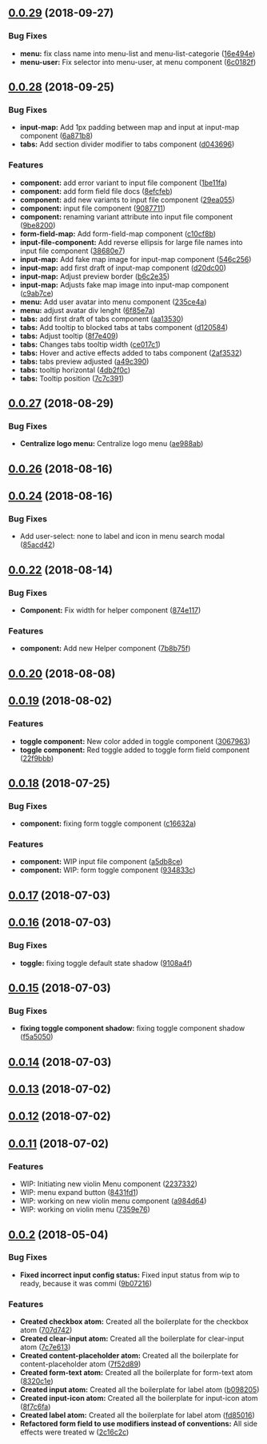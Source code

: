 <a name="0.0.29"></a>
## [0.0.29](https://github.com/involvestecnologia/violin.css/compare/v0.0.28...v0.0.29) (2018-09-27)


### Bug Fixes

* **menu:** fix class name into menu-list and menu-list-categorie ([16e494e](https://github.com/involvestecnologia/violin.css/commit/16e494e))
* **menu-user:** Fix selector into menu-user, at menu component ([6c0182f](https://github.com/involvestecnologia/violin.css/commit/6c0182f))



<a name="0.0.28"></a>
## [0.0.28](https://github.com/involvestecnologia/violin.css/compare/v0.0.27...v0.0.28) (2018-09-25)


### Bug Fixes

* **input-map:** Add 1px padding between map and input at input-map component ([6a871b8](https://github.com/involvestecnologia/violin.css/commit/6a871b8))
* **tabs:** Add section divider modifier to tabs component ([d043696](https://github.com/involvestecnologia/violin.css/commit/d043696))


### Features

* **component:** add error variant to input file component ([1be11fa](https://github.com/involvestecnologia/violin.css/commit/1be11fa))
* **component:** add form field file docs ([8efcfeb](https://github.com/involvestecnologia/violin.css/commit/8efcfeb))
* **component:** add new variants to input file component ([29ea055](https://github.com/involvestecnologia/violin.css/commit/29ea055))
* **component:** input file component ([9087711](https://github.com/involvestecnologia/violin.css/commit/9087711))
* **component:** renaming variant attribute into input file component ([9be8200](https://github.com/involvestecnologia/violin.css/commit/9be8200))
* **form-field-map:** Add form-field-map component ([c10cf8b](https://github.com/involvestecnologia/violin.css/commit/c10cf8b))
* **input-file-component:** Add reverse ellipsis for large file names into input file component ([38680e7](https://github.com/involvestecnologia/violin.css/commit/38680e7))
* **input-map:** Add fake map image for input-map component ([546c256](https://github.com/involvestecnologia/violin.css/commit/546c256))
* **input-map:** add first draft of input-map component ([d20dc00](https://github.com/involvestecnologia/violin.css/commit/d20dc00))
* **input-map:** Adjust preview border ([b6c2e35](https://github.com/involvestecnologia/violin.css/commit/b6c2e35))
* **input-map:** Adjusts fake map image into input-map component ([c9ab7ce](https://github.com/involvestecnologia/violin.css/commit/c9ab7ce))
* **menu:** Add user avatar into menu component ([235ce4a](https://github.com/involvestecnologia/violin.css/commit/235ce4a))
* **menu:** adjust avatar div lenght ([6f85e7a](https://github.com/involvestecnologia/violin.css/commit/6f85e7a))
* **tabs:** add first draft of tabs component ([aa13530](https://github.com/involvestecnologia/violin.css/commit/aa13530))
* **tabs:** Add tooltip to blocked tabs at tabs component ([d120584](https://github.com/involvestecnologia/violin.css/commit/d120584))
* **tabs:** Adjust tooltip ([8f7e409](https://github.com/involvestecnologia/violin.css/commit/8f7e409))
* **tabs:** Changes tabs tooltip width ([ce017c1](https://github.com/involvestecnologia/violin.css/commit/ce017c1))
* **tabs:** Hover and active effects added to tabs component ([2af3532](https://github.com/involvestecnologia/violin.css/commit/2af3532))
* **tabs:** tabs preview adjusted ([a49c390](https://github.com/involvestecnologia/violin.css/commit/a49c390))
* **tabs:** tooltip horizontal ([4db2f0c](https://github.com/involvestecnologia/violin.css/commit/4db2f0c))
* **tabs:** Tooltip position ([7c7c391](https://github.com/involvestecnologia/violin.css/commit/7c7c391))



<a name="0.0.27"></a>
## [0.0.27](https://github.com/involvestecnologia/violin.css/compare/v0.0.26...v0.0.27) (2018-08-29)


### Bug Fixes

* **Centralize logo menu:** Centralize logo menu ([ae988ab](https://github.com/involvestecnologia/violin.css/commit/ae988ab))



<a name="0.0.26"></a>
## [0.0.26](https://github.com/involvestecnologia/violin.css/compare/v0.0.25...v0.0.26) (2018-08-16)



<a name="0.0.24"></a>
## [0.0.24](https://github.com/involvestecnologia/violin.css/compare/v0.0.23...v0.0.24) (2018-08-16)


### Bug Fixes

* Add user-select: none to label and icon in menu search modal ([85acd42](https://github.com/involvestecnologia/violin.css/commit/85acd42))



<a name="0.0.22"></a>
## [0.0.22](https://github.com/involvestecnologia/violin.css/compare/v0.0.21...v0.0.22) (2018-08-14)


### Bug Fixes

* **Component:** Fix width for helper component ([874e117](https://github.com/involvestecnologia/violin.css/commit/874e117))


### Features

* **component:** Add new Helper component ([7b8b75f](https://github.com/involvestecnologia/violin.css/commit/7b8b75f))



<a name="0.0.20"></a>
## [0.0.20](https://github.com/involvestecnologia/violin.css/compare/v0.0.19...v0.0.20) (2018-08-08)



<a name="0.0.19"></a>
## [0.0.19](https://github.com/involvestecnologia/violin.css/compare/v0.0.18...v0.0.19) (2018-08-02)


### Features

* **toggle component:** New color added in toggle component ([3067963](https://github.com/involvestecnologia/violin.css/commit/3067963))
* **toggle component:** Red toggle added to toggle form field component ([22f9bbb](https://github.com/involvestecnologia/violin.css/commit/22f9bbb))



<a name="0.0.18"></a>
## [0.0.18](https://github.com/involvestecnologia/violin.css/compare/v0.0.17...v0.0.18) (2018-07-25)


### Bug Fixes

* **component:** fixing form toggle component ([c16632a](https://github.com/involvestecnologia/violin.css/commit/c16632a))


### Features

* **component:** WIP input file component ([a5db8ce](https://github.com/involvestecnologia/violin.css/commit/a5db8ce))
* **component:** WIP: form toggle component ([934833c](https://github.com/involvestecnologia/violin.css/commit/934833c))



<a name="0.0.17"></a>
## [0.0.17](https://github.com/involvestecnologia/violin.css/compare/v0.0.16...v0.0.17) (2018-07-03)



<a name="0.0.16"></a>
## [0.0.16](https://github.com/involvestecnologia/violin.css/compare/v0.0.15...v0.0.16) (2018-07-03)


### Bug Fixes

* **toggle:** fixing toggle default state shadow ([9108a4f](https://github.com/involvestecnologia/violin.css/commit/9108a4f))



<a name="0.0.15"></a>
## [0.0.15](https://github.com/involvestecnologia/violin.css/compare/v0.0.14...v0.0.15) (2018-07-03)


### Bug Fixes

* **fixing toggle component shadow:** fixing toggle component shadow ([f5a5050](https://github.com/involvestecnologia/violin.css/commit/f5a5050))



<a name="0.0.14"></a>
## [0.0.14](https://github.com/involvestecnologia/violin.css/compare/v0.0.13...v0.0.14) (2018-07-03)



<a name="0.0.13"></a>
## [0.0.13](https://github.com/involvestecnologia/violin.css/compare/v0.0.12...v0.0.13) (2018-07-02)



<a name="0.0.12"></a>
## [0.0.12](https://github.com/involvestecnologia/violin.css/compare/v0.0.11...v0.0.12) (2018-07-02)



<a name="0.0.11"></a>
## [0.0.11](https://github.com/involvestecnologia/violin.css/compare/v0.0.2...v0.0.11) (2018-07-02)


### Features

* WIP: Initiating new violin Menu component ([2237332](https://github.com/involvestecnologia/violin.css/commit/2237332))
* WIP: menu expand button ([8431fd1](https://github.com/involvestecnologia/violin.css/commit/8431fd1))
* WIP: working on new violin menu component ([a984d64](https://github.com/involvestecnologia/violin.css/commit/a984d64))
* WIP: working on violin menu ([7359e76](https://github.com/involvestecnologia/violin.css/commit/7359e76))



<a name="0.0.2"></a>
## [0.0.2](https://github.com/involvestecnologia/violin.css/compare/v0.0.1...v0.0.2) (2018-05-04)


### Bug Fixes

* **Fixed incorrect input config status:** Fixed input status from wip to ready, because it was commi ([9b07216](https://github.com/involvestecnologia/violin.css/commit/9b07216))


### Features

* **Created checkbox atom:** Created all the boilerplate for the checkbox atom ([707d742](https://github.com/involvestecnologia/violin.css/commit/707d742))
* **Created clear-input atom:** Created all the boilerplate for clear-input atom ([7c7e613](https://github.com/involvestecnologia/violin.css/commit/7c7e613))
* **Created content-placeholder atom:** Created all the boilerplate for content-placeholder atom ([7f52d89](https://github.com/involvestecnologia/violin.css/commit/7f52d89))
* **Created form-text atom:** Created all the boilerplate for form-text atom ([8320c1e](https://github.com/involvestecnologia/violin.css/commit/8320c1e))
* **Created input atom:** Created all the boilerplate for label atom ([b098205](https://github.com/involvestecnologia/violin.css/commit/b098205))
* **Created input-icon atom:** Created all the boilerplate for input-icon atom ([8f7c6fa](https://github.com/involvestecnologia/violin.css/commit/8f7c6fa))
* **Created label atom:** Created all the boilerplate for label atom ([fd85016](https://github.com/involvestecnologia/violin.css/commit/fd85016))
* **Refactored form field to use modifiers instead of conventions:** All side effects were treated w ([2c16c2c](https://github.com/involvestecnologia/violin.css/commit/2c16c2c))



